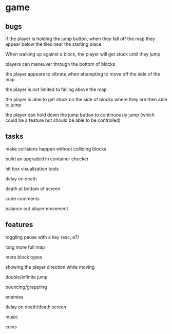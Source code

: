 # game

## bugs

if the player is holding the jump button, when they fall off the map they appear below the tiles near the starting place.

When walking up against a block, the player will get stuck until they jump

players can maneuver through the bottom of blocks

the player appears to vibrate when attempting to move off the side of the map

the player is not limited to falling above the map

the player is able to get stuck on the side of blocks where they are then able to jump

the player can hold down the jump button to continuously jump (which could be a feature but should be able to be controlled)

## tasks

make collisions happen without colliding blocks

build an upgraded in container checker

hit box visualization tools

delay on death

death at bottom of screen

code comments

balance out player movement

## features

toggling pause with a key (esc, e?)

long more full map

more block types

showing the player direction while moving

double/infinite jump

bouncing/grappling

enemies

delay on death/death screen

music

coins
